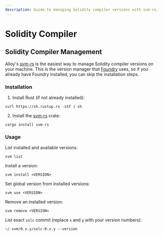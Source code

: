 ```yaml
---
description: Guide to managing Solidity compiler versions with svm-rs.
---
```


# Solidity Compiler

## Solidity Compiler Management

Alloy's [svm-rs](https://github.com/alloy-rs/svm-rs) is the easiest way to manage Solidity compiler versions on your machine. This is the version manager that [Foundry](https://github.com/foundry-rs/foundry) uses, so if you already have Foundry installed, you can skip the installation steps.

### Installation

1. Install Rust (if not already installed):

```
curl https://sh.rustup.rs -sSf | sh
```

2. Install the [svm-rs](https://github.com/alloy-rs/svm-rs) crate:

```
cargo install svm-rs
```

### Usage

List installed and available versions:

```
svm list
```

Install a version:

```
svm install <VERSION>
```

Set global version from installed versions:&#x20;

```
svm use <VERSION>
```

Remove an installed version:&#x20;

```
svm remove <VERSION>
```

List exact `solc` commit (replace `x` and `y` with your version numbers):

```
~/.svm/0.x.y/solc-0.x.y --version
```
